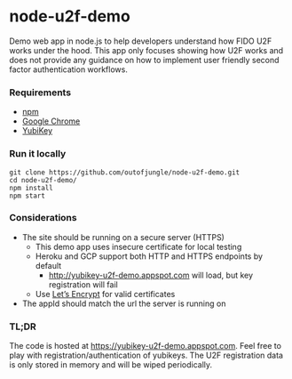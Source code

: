 # node-u2f-demo

Demo web app in node.js to help developers understand how FIDO U2F works under the hood. This app only focuses showing how U2F works and does not provide any guidance on how to implement user friendly second factor authentication workflows.

### Requirements

 * [npm](https://www.npmjs.com/)
 * [Google Chrome](https://www.google.com/chrome/browser/)
 * [YubiKey](https://www.yubico.com/product/fido-u2f-security-key/)

### Run it locally

    git clone https://github.com/outofjungle/node-u2f-demo.git
    cd node-u2f-demo/
    npm install
    npm start

### Considerations
  * The site should be running on a secure server (HTTPS)
    * This demo app uses insecure certificate for local testing
    * Heroku and GCP support both HTTP and HTTPS endpoints by default
      * http://yubikey-u2f-demo.appspot.com will load, but key registration will fail
    * Use [Let’s Encrypt](https://letsencrypt.org/) for valid certificates
  * The appId should match the url the server is running on

### TL;DR

The code is hosted at https://yubikey-u2f-demo.appspot.com. Feel free to play with registration/authentication of yubikeys. The U2F registration data is only stored in memory and will be wiped periodically. 
